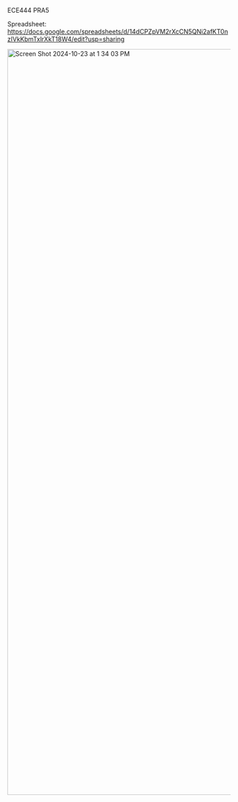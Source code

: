 ECE444 PRA5

Spreadsheet: https://docs.google.com/spreadsheets/d/14dCPZpVM2rXcCN5QNi2afKT0nzIVkKbmTxlrXkT18W4/edit?usp=sharing

<img width="1680" alt="Screen Shot 2024-10-23 at 1 34 03 PM" src="https://github.com/user-attachments/assets/739bdd90-7b24-40d3-baeb-78b0529f0296">
